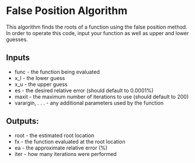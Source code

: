 # False Position Algorithm
This algorithm finds the roots of a function using the false position method. In order to operate this code, input your function as well as upper and lower guesses.
## Inputs
* func - the function being evaluated
* x_l - the lower guess
* x_u - the upper guess
* es - the desired relative error (should default to 0.0001%)
* maxit - the maximum number of iterations to use (should default to 200)
* varargin, . . . - any additional parameters used by the function
## Outputs:
* root - the estimated root location
* fx - the function evaluated at the root location
* ea - the approximate relative error (%)
* iter - how many iterations were performed
